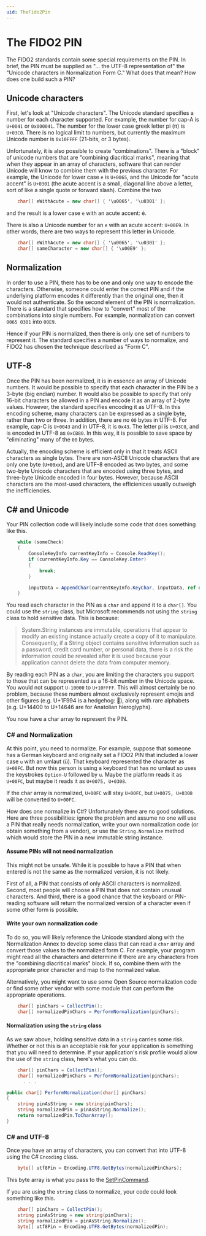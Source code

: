 ```yaml
---
uid: TheFido2Pin
---
```


<!-- Copyright 2022 Yubico AB

Licensed under the Apache License, Version 2.0 (the "License");
you may not use this file except in compliance with the License.
You may obtain a copy of the License at

    http://www.apache.org/licenses/LICENSE-2.0

Unless required by applicable law or agreed to in writing, software
distributed under the License is distributed on an "AS IS" BASIS,
WITHOUT WARRANTIES OR CONDITIONS OF ANY KIND, either express or implied.
See the License for the specific language governing permissions and
limitations under the License. -->

# The FIDO2 PIN

The FIDO2 standards contain some special requirements on the PIN. In brief, the PIN must
be supplied as "... the UTF-8 representation of" the "Unicode characters in Normalization
Form C." What does that mean? How does one build such a PIN?

## Unicode characters

First, let's look at "Unicode characters". The Unicode standard specifies a number for
each character supported. For example, the number for cap-A is `U+0041` or `0x000041`.
The number for the lower case greek letter pi (&#960;) is `U+03C0`. There is no logical
limit to numbers, but currently the maximum Unicode number is `0x10FFFF` (21-bits, or 3
bytes).

Unfortunately, it is also possible to create "combinations". There is a "block" of unicode
numbers that are "combining diacritical marks", meaning that when they appear in an array
of characters, software that can render Unicode will know to combine them with the
previous character. For example, the Unicode for lower case `e` is `U+0065`, and the
Unicode for "acute accent" is `U+0301` (the acute accent is a small, diagonal line above a
letter, sort of like a single quote or forward slash). Combine the two

```csharp
    char[] eWithAcute = new char[] { '\u0065', '\u0301' };
```

and the result is a lower case `e` with an acute accent: &#233;.

There is also a Unicode number for an `e` with an acute accent: `U+00E9`. In other words,
there are two ways to represent this letter in Unicode.

```csharp
    char[] eWithAcute = new char[] { '\u0065', '\u0301' };
    char[] sameCharacter = new char[] { '\u00E9' };
```

## Normalization

In order to use a PIN, there has to be one and only one way to encode the characters.
Otherwise, someone could enter the correct PIN and if the underlying platform encodes it
differently than the original one, then it would not authenticate. So the second element
of the PIN is normalization. There is a standard that specifies how to "convert" most of
the combinations into single numbers. For example, normalization can convert
`0065 0301` into `00E9`.

Hence if your PIN is normalized, then there is only one set of numbers to represent it.
The standard specifies a number of ways to normalize, and FIDO2 has chosen the technique
described as "Form C".

## UTF-8

Once the PIN has been normalized, it is in essence an array of Unicode numbers. It would
be possible to specify that each character in the PIN be a 3-byte (big endian) number. It
would also be possible to specify that only 16-bit characters be allowed in a PIN and
encode it as an array of 2-byte values. However, the standard specifies encoding it as
UTF-8. In this encoding scheme, many characters can be expressed as a single byte, rather
than two or three. In addition, there are no `00` bytes in UTF-8. For example, cap-C is
`U+0043` and in UTF-8, it is `0x43`. The letter pi is `U+03C0`, and is encoded in UTF-8 as
`0xCB80`. In this way, it is possible to save space by "eliminating" many of the `00`
bytes.

Actually, the encoding scheme is efficient only in that it treats ASCII characters as
single bytes. There are non-ASCII Unicode characters that are only one byte (`U+00xx`),
and are UTF-8 encoded as two bytes, and some two-byte Unicode characters that are
encoded using three bytes, and three-byte Unicode encoded in four bytes. However, because
ASCII characters are the most-used characters, the efficienices usually outweigh the
inefficiencies.

## C# and Unicode

Your PIN collection code will likely include some code that does something like this.

```csharp
    while (someCheck)
    {
        ConsoleKeyInfo currentKeyInfo = Console.ReadKey();
        if (currentKeyInfo.Key == ConsoleKey.Enter)
        {
            break;
        }

        inputData = AppendChar(currentKeyInfo.KeyChar, inputData, ref dataLength);
    }
```

You read each character in the PIN as a `char` and append it to a `char[]`. You could use
the `string` class, but Microsoft recommends not using the `string` class to hold sensitive
data. This is because:

> System.String instances are immutable, operations that appear to modify an existing
> instance actually create a copy of it to manipulate. Consequently, if a String object
> contains sensitive information such as a password, credit card number, or personal data,
> there is a risk the information could be revealed after it is used because your
> application cannot delete the data from computer memory.

By reading each PIN as a `char`, you are limiting the characters you support to those that
can be represented as a 16-bit number in the Unicode space. You would not support
`U-10000` to `U+10FFFF`. This will almost certainly be no problem, because these numbers
almost exclusively represent emojis and other figures (e.g. U+1F994 is a hedgehog:
&#129428;), along with rare alphabets (e.g. U+14400 to U+14646 are for Anatolian
hieroglyphs).

You now have a char array to represent the PIN.

### C# and Normalization

At this point, you need to normalize. For example, suppose that someone has a German
keyboard and originally set a FIDO2 PIN that included a lower case `u` with an umlaut
(&#252;). That keyboard represented the character as `U+00FC`. But now this person is
using a keyboard that has no umlaut so uses the keystrokes `Option-U` followed by `u`.
Maybe the platform reads it as `U+00FC`, but maybe it reads it as `U+0075, U+0308`.

If the char array is normalized, `U+00FC` will stay `U+00FC`, but `U+0075, U+0308` will be
converted to `U+00FC`.

How does one normalize in C#? Unfortunately there are no good solutions. Here are three
possibilities: ignore the problem and assume no one will use a PIN that really needs
normalization, write your own normalization code (or obtain something from a vendor), or
use the `String.Normalize` method which would store the PIN in a new immutable string
instance.

#### Assume PINs will not need normalization

This might not be unsafe. While it is possible to have a PIN that when entered is not the
same as the normalized version, it is not likely.

First of all, a PIN that consists of only ASCII characters is normalized. Second, most
people will choose a PIN that does not contain unusual characters. And third, there is
a good chance that the keyboard or PIN-reading software will return the normalized version
of a character even if some other form is possible.

#### Write your own normalization code

To do so, you will likely reference the Unicode standard along with the Normalization
Annex to develop some class that can read a `char` array and convert those values to the
normalized form C. For example, your program might read all the characters and determine
if there are any characters from the "combining diacritical marks" block. If so, combine
them with the appropriate prior character and map to the normalized value.

Alternatively, you might want to use some Open Source normalization code or find some
other vendor with some module that can perform the appropriate operations.

```csharp
    char[] pinChars = CollectPin();
    char[] normalizedPinChars = PerformNormalization(pinChars);
```

#### Normalization using the `string` class

As we saw above, holding sensitive data in a `string` carries some risk. Whether or not
this is an acceptable risk for your application is something that you will need to
determine. If your application's risk profile would allow the use of the `string` class,
here's what you can do.

```csharp
    char[] pinChars = CollectPin();
    char[] normalizedPinChars = PerformNormalization(pinChars);
      . . .

public char[] PerformNormalization(char[] pinChars)
{
    string pinAsString = new string(pinChars);
    string normalizedPin = pinAsString.Normalize();
    return normalizedPin.ToCharArray();
}
```

### C# and UTF-8

Once you have an array of characters, you can convert that into UTF-8 using the C#
`Encoding` class.

```csharp
    byte[] utf8Pin = Encoding.UTF8.GetBytes(normalizedPinChars);
```

This byte array is what you pass to the
[SetPinCommand](xref:Yubico.YubiKey.Fido2.Commands.SetPinCommand).

If you are using the `string` class to normalize, your code could look something like
this.

```csharp
    char[] pinChars = CollectPin();
    string pinAsString = new string(pinChars);
    string normalizedPin = pinAsString.Normalize();
    byte[] utf8Pin = Encoding.UTF8.GetBytes(normalizedPin);
```

